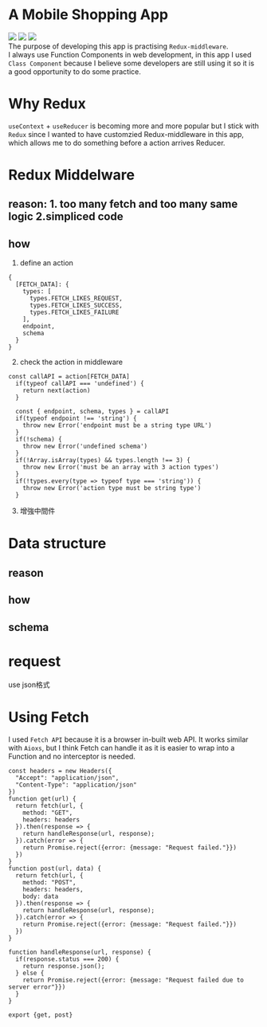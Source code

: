# A Mobile Shopping App
![](https://img.shields.io/badge/Build-React-green)
![](https://img.shields.io/badge/Build-Redux-green)
![](https://img.shields.io/badge/Build-React--redux-yellowgreen)  
The purpose of developing this app is practising `Redux-middleware`.   
I always use Function Components in web development, in this app I used `Class Component` because I believe some developers are still using it so it is a good opportunity to do some practice.  

# Why Redux
`useContext` + `useReducer` is becoming more and more popular but I stick with `Redux` since I wanted to have customzied Redux-middleware in this app, which allows me to do something before a action arrives Reducer.

# Redux Middelware
## reason: 1. too many fetch and too many same logic 2.simpliced code
## how
1. define an action
```
{
  [FETCH_DATA]: {
    types: [
      types.FETCH_LIKES_REQUEST,
      types.FETCH_LIKES_SUCCESS,
      types.FETCH_LIKES_FAILURE
    ],
    endpoint,
    schema
  }
}
```
2. check the action in middleware
```
const callAPI = action[FETCH_DATA]
  if(typeof callAPI === 'undefined') {
    return next(action)
  }

  const { endpoint, schema, types } = callAPI
  if(typeof endpoint !== 'string') {
    throw new Error('endpoint must be a string type URL')
  }
  if(!schema) {
    throw new Error('undefined schema')
  }
  if(!Array.isArray(types) && types.length !== 3) {
    throw new Error('must be an array with 3 action types')
  }
  if(!types.every(type => typeof type === 'string')) {
    throw new Error('action type must be string type')
  }
```
3. 增強中間件

# Data structure
## reason 
## how
## schema

# request
use json格式

# Using Fetch
I used `Fetch API` because it is a browser in-built web API. It works similar with `Aioxs`, but I think Fetch can handle it as it is easier to wrap into a Function and no interceptor is needed.
```
const headers = new Headers({
  "Accept": "application/json",
  "Content-Type": "application/json"
})
function get(url) {
  return fetch(url, {
    method: "GET",
    headers: headers
  }).then(response => {
    return handleResponse(url, response);
  }).catch(error => {
    return Promise.reject({error: {message: "Request failed."}})
  })
}
function post(url, data) {
  return fetch(url, {
    method: "POST",
    headers: headers,
    body: data
  }).then(response => {
    return handleResponse(url, response);
  }).catch(error => {
    return Promise.reject({error: {message: "Request failed."}})
  })
}

function handleResponse(url, response) {
  if(response.status === 200) {
    return response.json();
  } else {
    return Promise.reject({error: {message: "Request failed due to server error"}})
  }
}

export {get, post}
```
